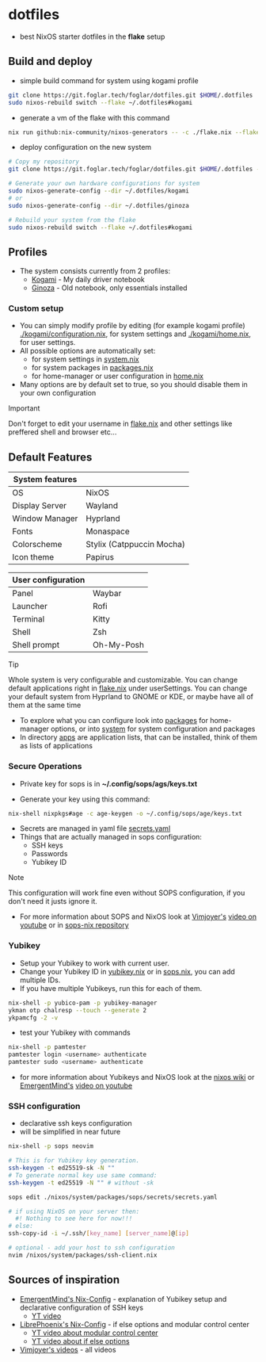 # dotfiles

- best NixOS starter dotfiles in the **flake** setup

## Build and deploy

- simple build command for system using kogami profile

```bash
git clone https://git.foglar.tech/foglar/dotfiles.git $HOME/.dotfiles
sudo nixos-rebuild switch --flake ~/.dotfiles#kogami
```

- generate a vm of the flake with this command

```bash
nix run github:nix-community/nixos-generators -- -c ./flake.nix --flake '#ginoza' -f vm --disk-size 20480 
```

- deploy configuration on the new system

```bash
# Copy my repository
git clone https://git.foglar.tech/foglar/dotfiles.git $HOME/.dotfiles --depth 1

# Generate your own hardware configurations for system
sudo nixos-generate-config --dir ~/.dotfiles/kogami
# or
sudo nixos-generate-config --dir ~/.dotfiles/ginoza

# Rebuild your system from the flake
sudo nixos-rebuild switch --flake ~/.dotfiles#kogami
```

## Profiles

- The system consists currently from 2 profiles:
  - [Kogami](./kogami/configuration.nix) - My daily driver notebook
  - [Ginoza](./ginoza/configuration.nix) - Old notebook, only essentials installed

### Custom setup

- You can simply modify profile by editing (for example kogami profile) [./kogami/configuration.nix](./kogami/configuration.nix), for system settings and [./kogami/home.nix](./kogami/home.nix), for user settings.
- All possible options are automatically set:
  - for system settings in [system.nix](./nixos/system/system.nix)
  - for system packages in [packages.nix](./nixos/system/packages.nix)
  - for home-manager or user configuration in [home.nix](./nixos/home/packages/packages.nix)
- Many options are by default set to true, so you should disable them in your own configuration

> [!IMPORTANT]
> Don't forget to edit your username in [flake.nix](./flake.nix) and other settings like preffered shell and browser etc...

## Default Features

| System features |                           |
| --------------- | ------------------------- |
| OS              | NixOS                     |
| Display Server  | Wayland                   |
| Window Manager  | Hyprland                  |
| Fonts           | Monaspace                 |
| Colorscheme     | Stylix (Catppuccin Mocha) |
| Icon theme      | Papirus                   |

| User configuration |            |
| ------------------ | ---------- |
| Panel              | Waybar     |
| Launcher           | Rofi       |
| Terminal           | Kitty      |
| Shell              | Zsh        |
| Shell prompt       | Oh-My-Posh |

> [!TIP]
> Whole system is very configurable and customizable.
> You can change default applications right in [flake.nix](./flake.nix) under userSettings.
> You can change your default system from Hyprland to GNOME or KDE, or maybe have all of them at the same time

- To explore what you can configure look into [packages](./nixos/home/packages/) for home-manager options, or into [system](./nixos/system/) for system configuration and packages
- In directory [apps](./nixos/home/apps/) are application lists, that can be installed, think of them as lists of applications

### Secure Operations

- Private key for sops is in **~/.config/sops/ags/keys.txt**

- Generate your key using this command:

```bash
nix-shell nixpkgs#age -c age-keygen -o ~/.config/sops/age/keys.txt
```

- Secrets are managed in yaml file [secrets.yaml](./nixos/system/packages/sops/secrets/secrets.yaml)
- Things that are actually managed in sops configuration:
  - SSH keys
  - Passwords
  - Yubikey ID

> [!NOTE]
> This configuration will work fine even without SOPS configuration, if you don't need it justs ignore it.

- For more information about SOPS and NixOS look at [Vimjoyer's](https://www.youtube.com/@vimjoyer/featured) [video on youtube](https://www.youtube.com/watch?v=G5f6GC7SnhU) or in [sops-nix repository](https://github.com/Mic92/sops-nix)

### Yubikey

- Setup your Yubikey to work with current user.
- Change your Yubikey ID in [yubikey.nix](./nixos/system/packages/yubikey.nix) or in [sops.nix](./nixos/system/packages/sops/sops.nix), you can add multiple IDs.
- If you have multiple Yubikeys, run this for each of them.

```bash
nix-shell -p yubico-pam -p yubikey-manager
ykman otp chalresp --touch --generate 2
ykpamcfg -2 -v
```

- test your Yubikey with commands

```bash
nix-shell -p pamtester
pamtester login <username> authenticate
pamtester sudo <username> authenticate
```

- for more information about Yubikeys and NixOS look at the [nixos wiki](https://nixos.wiki/wiki/Yubikey) or [EmergentMind's](https://github.com/EmergentMind) [video on youtube](https://www.youtube.com/watch?v=3CeXbONjIgE)

### SSH configuration

- declarative ssh keys configuration
- will be simplified in near future

```bash
nix-shell -p sops neovim

# This is for Yubikey key generation.
ssh-keygen -t ed25519-sk -N "" 
# To generate normal key use same command:
ssh-keygen -t ed25519 -N "" # without -sk

sops edit ./nixos/system/packages/sops/secrets/secrets.yaml

# if using NixOS on your server then:
  #! Nothing to see here for now!!!
# else:
ssh-copy-id -i ~/.ssh/[key_name] [server_name]@[ip]

# optional - add your host to ssh configuration
nvim /nixos/system/packages/ssh-client.nix 
```

## Sources of inspiration

- [EmergentMind's Nix-Config](https://github.com/EmergentMind/nix-config) - explanation of Yubikey setup and declarative configuration of SSH keys
  - [YT video](https://www.youtube.com/watch?v=3CeXbONjIgE)
- [LibrePhoenix's Nix-Config](https://github.com/librephoenix/nixos-config) - if else options and modular control center
  - [YT video about modular control center](https://www.youtube.com/watch?v=H_Qct7TVB6o)
  - [YT video about if else options](https://www.youtube.com/watch?v=Qull6TMQm4Q)
- [Vimjoyer's videos](https://www.youtube.com/@vimjoyer) - all videos
